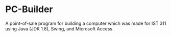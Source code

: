 # PC-Builder
A point-of-sale program for building a computer which was made for IST 311 using Java (JDK 1.8), Swing, and Microsoft Access.
